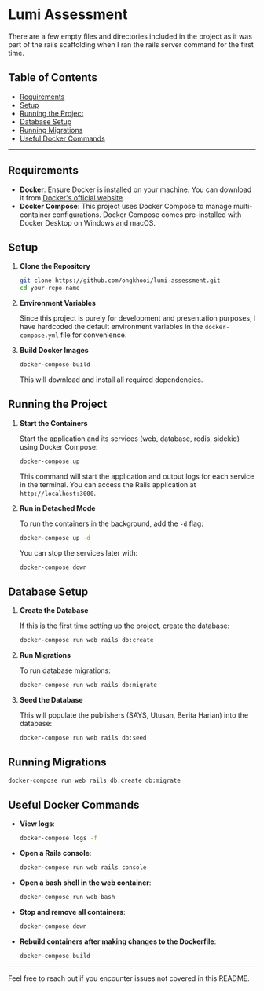 # Lumi Assessment

There are a few empty files and directories included in the project as it was part of the rails scaffolding when I ran the rails server command for the first time.

## Table of Contents

- [Requirements](#requirements)
- [Setup](#setup)
- [Running the Project](#running-the-project)
- [Database Setup](#database-setup)
- [Running Migrations](#running-migrations)
- [Useful Docker Commands](#useful-docker-commands)

---

## Requirements

- **Docker**: Ensure Docker is installed on your machine. You can download it from [Docker's official website](https://www.docker.com/get-started).
- **Docker Compose**: This project uses Docker Compose to manage multi-container configurations. Docker Compose comes pre-installed with Docker Desktop on Windows and macOS.

## Setup

1. **Clone the Repository**

   ```bash
   git clone https://github.com/ongkhooi/lumi-assessment.git
   cd your-repo-name
   ```

2. **Environment Variables**

   Since this project is purely for development and presentation purposes, I have hardcoded the default environment variables in the `docker-compose.yml` file for convenience.

3. **Build Docker Images**

   ```bash
   docker-compose build
   ```

   This will download and install all required dependencies.

## Running the Project

1. **Start the Containers**

   Start the application and its services (web, database, redis, sidekiq) using Docker Compose:

   ```bash
   docker-compose up
   ```

   This command will start the application and output logs for each service in the terminal. You can access the Rails application at `http://localhost:3000`.

2. **Run in Detached Mode**

   To run the containers in the background, add the `-d` flag:

   ```bash
   docker-compose up -d
   ```

   You can stop the services later with:

   ```bash
   docker-compose down
   ```

## Database Setup

1. **Create the Database**

   If this is the first time setting up the project, create the database:

   ```bash
   docker-compose run web rails db:create
   ```

2. **Run Migrations**

   To run database migrations:

   ```bash
   docker-compose run web rails db:migrate
   ```

3. **Seed the Database**

   This will populate the publishers (SAYS, Utusan, Berita Harian) into the database:

   ```bash
   docker-compose run web rails db:seed
   ```

## Running Migrations

```bash
docker-compose run web rails db:create db:migrate
```

## Useful Docker Commands

- **View logs**:

  ```bash
  docker-compose logs -f
  ```

- **Open a Rails console**:

  ```bash
  docker-compose run web rails console
  ```

- **Open a bash shell in the web container**:

  ```bash
  docker-compose run web bash
  ```

- **Stop and remove all containers**:

  ```bash
  docker-compose down
  ```

- **Rebuild containers after making changes to the Dockerfile**:

  ```bash
  docker-compose build
  ```

---

Feel free to reach out if you encounter issues not covered in this README.